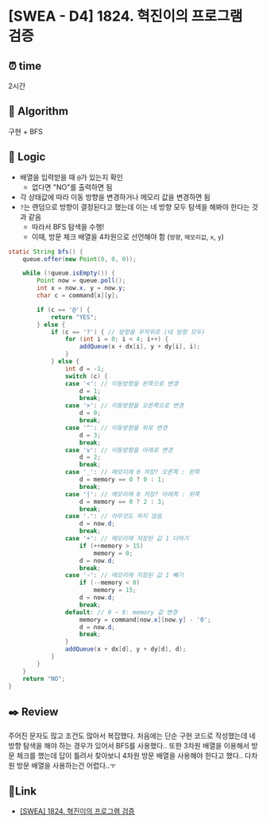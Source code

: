 # [SWEA - D4] 1824. 혁진이의 프로그램 검증
 
## ⏰  **time**
2시간

## :pushpin: **Algorithm**
구현 + BFS

## :round_pushpin: **Logic**
- 배열을 입력받을 때 `@`가 있는지 확인
  - 없다면 "NO"를 출력하면 됨
- 각 상태값에 따라 이동 방향을 변경하거나 메모리 값을 변경하면 됨
- `?`는 랜덤으로 방향이 결정된다고 했는데 이는 네 방향 모두 탐색을 해봐야 한다는 것과 같음
  - 따라서 BFS 탐색을 수행!
  - 이때, 방문 체크 배열을 4차원으로 선언해야 함 (`방향`, `메모리값`, `x`, `y`)
```java
static String bfs() {
	queue.offer(new Point(0, 0, 0));

	while (!queue.isEmpty()) {
		Point now = queue.poll();
		int x = now.x, y = now.y;
		char c = command[x][y];

		if (c == '@') {
			return "YES";
		} else {
			if (c == '?') { // 방향을 무작위로 (네 방향 모두)
				for (int i = 0; i < 4; i++) {
					addQueue(x + dx[i], y + dy[i], i);
				}
			} else {
				int d = -1;
				switch (c) {
				case '<': // 이동방향을 왼쪽으로 변경
					d = 1;
					break;
				case '>': // 이동방향을 오른쪽으로 변경
					d = 0;
					break;
				case '^': // 이동방향을 위로 변경
					d = 3;
					break;
				case 'v': // 이동방향을 아래로 변경
					d = 2;
					break;
				case '_': // 메모리에 0 저장? 오른쪽 : 왼쪽
					d = memory == 0 ? 0 : 1;
					break;
				case '|': // 메모리에 0 저장? 아래쪽 : 위쪽
					d = memory == 0 ? 2 : 3;
					break;
				case '.': // 아무것도 하지 않음
					d = now.d;
					break;
				case '+': // 메모리에 저장된 값 1 더하기
					if (++memory > 15)
						memory = 0;
					d = now.d;
					break;
				case '-': // 메모리에 저장된 값 1 빼기
					if (--memory < 0)
						memory = 15;
					d = now.d;
					break;
				default: // 0 ~ 9: memory 값 변경
					memory = command[now.x][now.y] - '0';
					d = now.d;
					break;
				}
				addQueue(x + dx[d], y + dy[d], d);
			}
		}
	}
	return "NO";
}
```

## :black_nib: **Review**
주어진 문자도 많고 조건도 많아서 복잡했다. 처음에는 단순 구현 코드로 작성했는데 네 방향 탐색을 해야 하는 경우가 있어서 BFS를 사용했다..
또한 3차원 배열을 이용해서 방문 체크를 했는데 답이 틀려서 찾아보니 4차원 방문 배열을 사용해야 한다고 했다.. 다차원 방문 배열을 사용하는건 어렵다..ㅜ

## 📡**Link**
- [[SWEA] 1824. 혁진이의 프로그램 검증](https://swexpertacademy.com/main/code/problem/problemDetail.do?problemLevel=4&contestProbId=AV4yLUiKDUoDFAUx&categoryId=AV4yLUiKDUoDFAUx&categoryType=CODE&problemTitle=&orderBy=INQUERY_COUNT&selectCodeLang=JAVA&select-1=4&pageSize=10&pageIndex=2)
